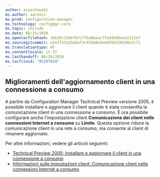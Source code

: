 ```yaml
---
author: aczechowski
ms.author: aaroncz
ms.prod: configuration-manager
ms.technology: configmgr-core
ms.topic: include
ms.date: 06/25/2020
ms.openlocfilehash: 3eb39c32b6f67cffba6beac7fed45dbeae2122ef
ms.sourcegitcommit: e2ef7231d3abaf3c925b0e5ee9f66156260e3c71
ms.translationtype: HT
ms.contentlocale: it-IT
ms.lasthandoff: 06/26/2020
ms.locfileid: "85397634"
---
```

## <a name="improvements-to-client-upgrade-on-a-metered-connection"></a><a name="bkmk_meter"></a> Miglioramenti dell'aggiornamento client in una connessione a consumo

<!--6976145-->

A partire da Configuration Manager Technical Preview versione 2005, è possibile installare e aggiornare il client quando è stata consentita la comunicazione client in una connessione a consumo. È ora possibile configurare anche l'impostazione client **Comunicazione dei client nelle connessioni Internet a consumo** su **Limite**. Questa opzione riduce la comunicazione client in una rete a consumo, ma consente al client di rimanere aggiornato.

Per altre informazioni, vedere gli articoli seguenti:

- [Technical Preview 2005: Installare e aggiornare il client in una connessione a consumo](../../technical-preview-2005.md#bkmk_meter)
- [Informazioni sulle impostazioni client: Comunicazione client nelle connessioni Internet a consumo](../../../../clients/deploy/about-client-settings.md#client-communication-on-metered-internet-connections)

